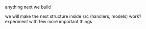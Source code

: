 anything next we build



we will make the next structure inside src (handlers, models) work?
experiment with few more important things
